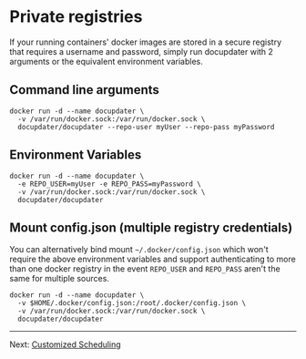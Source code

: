 # Private registries

If your running containers' docker images are stored in a secure registry that requires a username and password, simply run docupdater with 2 arguments or the equivalent environment variables.

## Command line arguments

```
docker run -d --name docupdater \
  -v /var/run/docker.sock:/var/run/docker.sock \
  docupdater/docupdater --repo-user myUser --repo-pass myPassword
```

## Environment Variables

```
docker run -d --name docupdater \
  -e REPO_USER=myUser -e REPO_PASS=myPassword \
  -v /var/run/docker.sock:/var/run/docker.sock \
  docupdater/docupdater
```

## Mount config.json (multiple registry credentials)

You can alternatively bind mount `~/.docker/config.json` which won't require the above environment variables and support authenticating to more than one docker registry in the event `REPO_USER` and `REPO_PASS` aren't the same for multiple sources.

```
docker run -d --name docupdater \
  -v $HOME/.docker/config.json:/root/.docker/config.json \
  -v /var/run/docker.sock:/var/run/docker.sock \
  docupdater/docupdater
```

***

Next: [Customized Scheduling](Customized-Scheduling.md)
